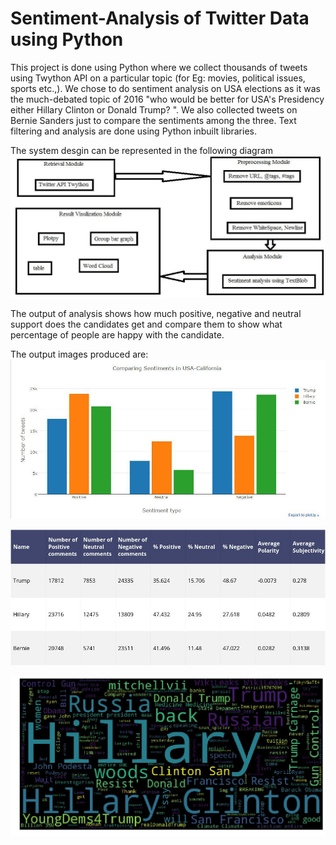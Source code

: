 # Sentiment-Analysis of Twitter Data using Python
This project is done using Python where we collect thousands of tweets using Twython API on a particular topic (for Eg: movies, political issues, sports etc.,). We chose to do sentiment analysis on USA elections as it was the much-debated topic of 2016 "who would be better for USA's Presidency either Hillary Clinton or Donald Trump? ". We also collected tweets on Bernie Sanders just to compare the sentiments among the three. Text filtering and analysis are done using Python inbuilt libraries.

The system desgin can be represented in the following diagram
![System Design](https://github.com/md-Junaid/sentiment-analysis/blob/master/sys-design.JPG?raw=true)


The output of analysis shows how much positive, negative and neutral support does the candidates get and compare them to show what percentage of people are happy with the candidate.

The output images produced are: 
![Bar Graph](https://github.com/md-Junaid/sentiment-analysis/blob/master/bar-chart.jpg?raw=true)

![Table output](https://github.com/md-Junaid/sentiment-analysis/blob/master/1.JPG?raw=true)

![Word Cloud](https://github.com/md-Junaid/sentiment-analysis/blob/master/word-cloud.jpg?raw=true)

